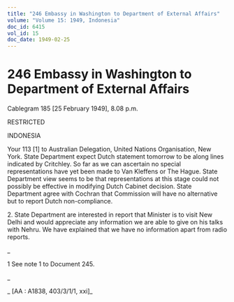 ```yaml
---
title: "246 Embassy in Washington to Department of External Affairs"
volume: "Volume 15: 1949, Indonesia"
doc_id: 6415
vol_id: 15
doc_date: 1949-02-25
---
```


# 246 Embassy in Washington to Department of External Affairs

Cablegram 185 [25 February 1949], 8.08 p.m.

RESTRICTED

INDONESIA

Your 113 [1] to Australian Delegation, United Nations Organisation, New York. State Department expect Dutch statement tomorrow to be along lines indicated by Critchley. So far as we can ascertain no special representations have yet been made to Van Kleffens or The Hague. State Department view seems to be that representations at this stage could not possibly be effective in modifying Dutch Cabinet decision. State Department agree with Cochran that Commission will have no alternative but to report Dutch non-compliance.

2\. State Department are interested in report that Minister is to visit New Delhi and would appreciate any information we are able to give on his talks with Nehru. We have explained that we have no information apart from radio reports.

_

1 See note 1 to Document 245.

_

_ [AA : A1838, 403/3/1/1, xxi]_
